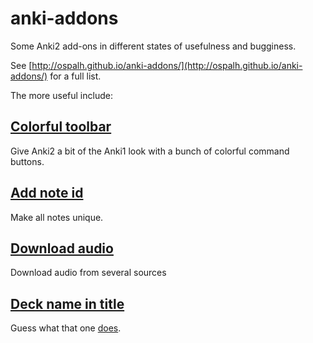 anki-addons
============

Some Anki2 add-ons in different states of usefulness and bugginess.

See [http://ospalh.github.io/anki-addons/](http://ospalh.github.io/anki-addons/) for a full list.

The more useful include:

## [Colorful toolbar](http://ospalh.github.io/anki-addons/Colorful%20toolbar.html)
Give Anki2 a bit of the Anki1 look with a bunch of colorful command buttons.

## [Add note id](http://ospalh.github.io/anki-addons/Add%20note%20id.html)
Make all notes unique.

## [Download audio](http://ospalh.github.io/anki-addons/Download%20audio.html)
Download audio from several sources

## [Deck name in title](http://ospalh.github.io/anki-addons/Deck%20name%20in%20title.html)
Guess what that one [does](http://tvtropes.org/pmwiki/pmwiki.php/Main/ExactlyWhatItSaysOnTheTin).
